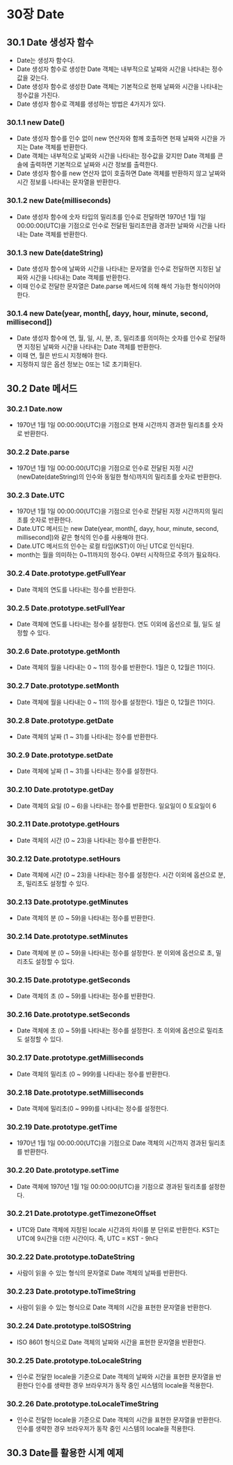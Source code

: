 # 30장 Date

## 30.1 Date 생성자 함수

- Date는 생성자 함수다.
- Date 생성자 함수로 생성한 Date 객체는 내부적으로 날짜와 시간을 나타내는 정수값을 갖는다.
- Date 생성자 함수로 생성한 Date 객체는 기본적으로 현재 날짜와 시간을 나타내는 정수값을 가진다.
- Date 생성자 함수로 객체를 생성하는 방법은 4가지가 있다.

### 30.1.1 new Date()

- Date 생성자 함수를 인수 없이 new 연산자와 함께 호출하면 현재 날짜와 시간을 가지는 Date 객체를 반환한다.
- Date 객체는 내부적으로 날짜와 시간을 나타내는 정수값을 갖지만 Date 객체를 콘솔에 출력하면 기본적으로 날짜와 시간 정보를 출력한다.
- Date 생성자 함수를 new 연산자 없이 호출하면 Date 객체를 반환하지 않고 날짜와 시간 정보를 나타내는 문자열을 반환한다.

### 30.1.2 new Date(milliseconds)

- Date 생성자 함수에 숫자 타입의 밀리초를 인수로 전달하면 1970년 1월 1일 00:00:00(UTC)을 기점으로 인수로 전달된 밀리초만큼 경과한 날짜와 시간을 나타내는 Date 객체를 반환한다.

### 30.1.3 new Date(dateString)

- Date 생성자 함수에 날짜와 시간을 나타내는 문자열을 인수로 전달하면 지정된 날짜와 시간을 나타내는 Date 객체를 반환한다.
- 이때 인수로 전달한 문자열은 Date.parse 메서드에 의해 해석 가능한 형식이어야 한다.

### 30.1.4 new Date(year, month[, dayy, hour, minute, second, millisecond])

- Date 생성자 함수에 연, 월, 일, 시, 분, 초, 밀리초를 의미하는 숫자를 인수로 전달하면 지정된 날짜와 시간을 나타내는 Date 객체를 반환한다.
- 이때 연, 월은 반드시 지정해야 한다.
- 지정하지 않은 옵션 정보는 0또는 1로 초기화된다.

## 30.2 Date 메서드

### 30.2.1 Date.now

- 1970년 1월 1일 00:00:00(UTC)을 기점으로 현재 시간까지 경과한 밀리초를 숫자로 반환한다.

### 30.2.2 Date.parse

- 1970년 1월 1일 00:00:00(UTC)을 기점으로 인수로 전달된 지정 시간(newDate(dateString)의 인수와 동일한 형식)까지의 밀리초를 숫자로 반환한다.

### 30.2.3 Date.UTC

- 1970년 1월 1일 00:00:00(UTC)을 기점으로 인수로 전달된 지정 시간까지의 밀리초를 숫자로 반환한다.
- Date.UTC 메서드는 new Date(year, month[, dayy, hour, minute, second, millisecond])와 같은 형식의 인수를 사용해야 한다.
- Date.UTC 메서드의 인수는 로컬 타임(KST)이 아닌 UTC로 인식된다.
- month는 월을 의미하는 0~11까지의 정수다. 0부터 시작하므로 주의가 필요하다.

### 30.2.4 Date.prototype.getFullYear

- Date 객체의 연도를 나타내는 정수를 반환한다.

### 30.2.5 Date.prototype.setFullYear

- Date 객체에 연도를 나타내는 정수를 설정한다. 연도 이외에 옵션으로 월, 일도 설정할 수 있다.

### 30.2.6 Date.prototype.getMonth

- Date 객체의 월을 나타내는 0 ~ 11의 정수를 반환한다. 1월은 0, 12월은 11이다.

### 30.2.7 Date.prototype.setMonth

- Date 객체에 월을 나타내는 0 ~ 11의 정수를 설정한다. 1월은 0, 12월은 11이다.

### 30.2.8 Date.prototype.getDate

- Date 객체의 날짜 (1 ~ 31)를 나타내는 정수를 반환한다.


### 30.2.9 Date.prototype.setDate

- Date 객체에 날짜 (1 ~ 31)를 나타내는 정수를 설정한다.

### 30.2.10 Date.prototype.getDay

- Date 객체의 요일 (0 ~ 6)을 나타내는 정수를 반환한다. 일요일이 0 토요일이 6

### 30.2.11 Date.prototype.getHours

- Date 객체의 시간 (0 ~ 23)을 나타내는 정수를 반환한다.

### 30.2.12 Date.prototype.setHours

- Date 객체에 시간 (0 ~ 23)을 나타내는 정수를 설정한다. 시간 이외에 옵션으로 분, 초, 밀리초도 설정할 수 있다.

### 30.2.13 Date.prototype.getMinutes

- Date 객체의 분 (0 ~ 59)을 나타내는 정수를 반환한다.

### 30.2.14 Date.prototype.setMinutes

- Date 객체에 분 (0 ~ 59)을 나타내는 정수를 설정한다. 분 이외에 옵션으로 초, 밀리초도 설정할 수 있다.

### 30.2.15 Date.prototype.getSeconds

- Date 객체의 초 (0 ~ 59)를 나타내는 정수를 반환한다.

### 30.2.16 Date.prototype.setSeconds

- Date 객체에 초 (0 ~ 59)를 나타내는 정수를 설정한다. 초 이외에 옵션으로 밀리초도 설정할 수 있다.

### 30.2.17 Date.prototype.getMilliseconds

- Date 객체의 밀리초 (0 ~ 999)를 나타내는 정수를 반환한다.

### 30.2.18 Date.prototype.setMilliseconds

- Date 객체에 밀리초(0 ~ 999)를 나타내는 정수를 설정한다.

### 30.2.19 Date.prototype.getTime

- 1970년 1월 1일 00:00:00(UTC)을 기점으로 Date 객체의 시간까지 경과된 밀리초를 반환한다.

### 30.2.20 Date.prototype.setTime

- Date 객체에  1970년 1월 1일 00:00:00(UTC)을 기점으로 경과된 밀리초를 설정한다.

### 30.2.21 Date.prototype.getTimezoneOffset

- UTC와 Date 객체에 지정된 locale 시간과의 차이를 분 단위로 반환한다. KST는 UTC에 9시간을 더한 시간이다. 즉, UTC = KST - 9h다

### 30.2.22 Date.prototype.toDateString

- 사람이 읽을 수 있는 형식의 문자열로 Date 객체의 날짜를 반환한다.

### 30.2.23 Date.prototype.toTimeString

- 사람이 읽을 수 있는 형식으로 Date 객체의 시간을 표현한 문자열을 반환한다.

### 30.2.24 Date.prototype.toISOString

- ISO 8601 형식으로 Date 객체의 날짜와 시간을 표현한 문자열을 반환한다.

### 30.2.25 Date.prototype.toLocaleString

- 인수로 전달한 locale을 기준으로 Date 객체의 날짜와 시간을 표현한 문자열을 반환한다 인수를 생략한 경우 브라우저가 동작 중인 시스템의 locale을 적용한다.

### 30.2.26 Date.prototype.toLocaleTimeString

- 인수로 전달한 locale을 기준으로 Date 객체의 시간을 표현한 문자열을 반환한다. 인수를 생략한 경우 브라우저가 동작 중인 시스템의 locale을 적용한다.

## 30.3 Date를 활용한 시계 예제